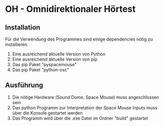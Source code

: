 # OH - Omnidirektionaler Hörtest

## Installation

Für die Verwendung des Programmes sind einige dependencies nötig zu installieren.

1. Eine ausreichend aktuelle Version von Python
2. Eine ausreichend aktuelle Version von pip
3. Das pip Paket "pyspacemouse"
4. Das pip Paket "python-osc"

## Ausführung

1. Die nötige Hardware (Sound Dome, Space Mouse) muss angeschlossen sein
2. Das python Programm zur Interpretation der Space Mouse Inputs muss über die Konsole gestartet werden
3. Das Programm wird über die .exe Datei im Ordner "build" gestartet